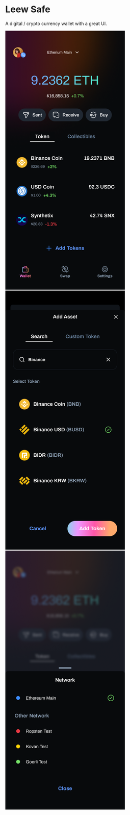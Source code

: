 # Leew Safe

A digital / crypto currency wallet with a great UI.

<p>
<img src = "home.png" >
<img src = "add.png" >
<img src = "network.png" >
<p>
